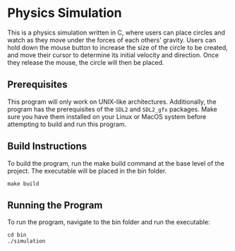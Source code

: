 # Physics Simulation

This is a physics simulation written in C, where users can place circles and watch as they move under the forces of each others' gravity. Users can hold down the mouse button to increase the size of the circle to be created, and move their cursor to determine its initial velocity and direction. Once they release the mouse, the circle will then be placed.


## Prerequisites

This program will only work on UNIX-like architectures. Additionally, the program has the prerequisites of the `SDL2` and `SDL2_gfx` packages.  Make sure you have them installed on your Linux or MacOS system before attempting to build and run this program.


## Build Instructions

To build the program, run the make build command at the base level of the project. The executable will be placed in the bin folder.

`make build`


## Running the Program

To run the program, navigate to the bin folder and run the executable:

```
cd bin
./simulation
```